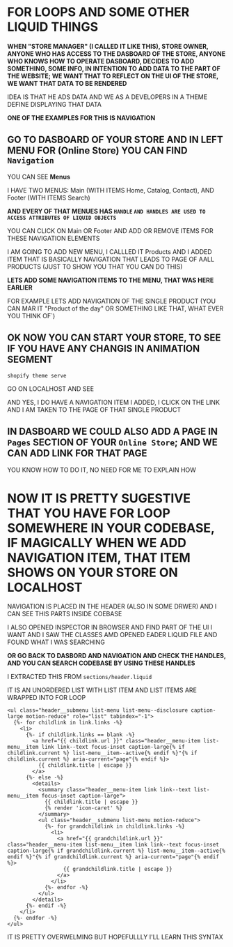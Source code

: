 # FOR LOOPS AND SOME OTHER LIQUID THINGS

**WHEN "STORE MANAGER" (I CALLED IT LIKE THIS), STORE OWNER, ANYONE WHO HAS ACCESS TO THE DASBOARD OF THE STORE, ANYONE WHO KNOWS HOW TO OPERATE DASBOARD, DECIDES TO ADD SOMETHING, SOME INFO, IN INTENTION TO ADD DATA TO THE PART OF THE WEBSITE; WE WANT THAT TO REFLECT ON THE UI OF THE STORE, WE WANT THAT DATA TO BE RENDERED**

IDEA IS THAT HE ADS DATA AND WE AS A DEVELOPERS IN A THEME DEFINE DISPLAYING THAT DATA

**ONE OF THE EXAMPLES FOR THIS IS NAVIGATION**

## GO TO DASBOARD OF YOUR STORE AND IN LEFT MENU FOR (Online Store) YOU CAN FIND `Navigation`

YOU CAN SEE **Menus**

I HAVE TWO MENUS: Main (WITH ITEMS Home, Catalog, Contact), AND Footer (WITH ITEMS Search)

**AND EVERY OF THAT MENUES HAS `HANDLE` `AND HANDLES ARE USED TO ACCESS ATTRIBUTES OF LIQUID OBJECTS`**

YOU CAN CLICK ON Main OR Footer AND ADD OR REMOVE ITEMS FOR THESE NAVIGATION ELEMENTS

I AM GOING TO ADD NEW MENU, I CALLLED IT Products AND I ADDED ITEM THAT IS BASICALLY NAVIGATION THAT LEADS TO PAGE OF AALL PRODUCTS (JUST TO SHOW YOU THAT YOU CAN DO THIS)

**LETS ADD SOME NAVIGATION ITEMS TO THE MENU, THAT WAS HERE EARLIER**

FOR EXAMPLE LETS ADD NAVIGATION OF THE SINGLE PRODUCT (YOU CAN MAR IT "Product of the day" OR SOMETHING LIKE THAT, WHAT EVER YOU THINK OF`)

## OK NOW YOU CAN START YOUR STORE, TO SEE IF YOU HAVE ANY CHANGIS IN ANIMATION SEGMENT

```
shopify theme serve
```

GO ON LOCALHOST AND SEE

AND YES, I DO HAVE A NAVIGATION ITEM I ADDED, I CLICK ON THE LINK AND I AM TAKEN TO THE PAGE OF THAT SINGLE PRODUCT

## IN DASBOARD WE COULD ALSO ADD A PAGE IN `Pages` SECTION OF YOUR `Online Store`; AND WE CAN ADD LINK FOR THAT PAGE

YOU KNOW HOW TO DO IT, NO NEED FOR ME TO EXPLAIN HOW

# NOW IT IS PRETTY SUGESTIVE THAT YOU HAVE FOR LOOP SOMEWHERE IN YOUR CODEBASE, IF MAGICALLY WHEN WE ADD NAVIGATION ITEM, THAT ITEM SHOWS ON YOUR STORE ON LOCALHOST

NAVIGATION IS PLACED IN THE HEADER (ALSO IN SOME DRWER) AND I CAN SEE THIS PARTS INSIDE COEBASE

I ALSO OPENED INSPECTOR IN BROWSER AND FIND PART OF THE UI I WANT AND I SAW THE CLASSES AMD OPENED EADER LIQUID FILE AND FOUND WHAT I WAS SEARCHING

**OR GO BACK TO DASBORD AND NAVIGATION AND CHECK THE HANDLES, AND YOU CAN SEARCH CODEBASE BY USING THESE HANDLES**

I EXTRACTED THIS FROM `sections/header.liquid`

IT IS AN UNORDERED LIST WITH LIST ITEM AND LIST ITEMS ARE WRAPPED INTO FOR LOOP 

```liquid
<ul class="header__submenu list-menu list-menu--disclosure caption-large motion-reduce" role="list" tabindex="-1">
  {%- for childlink in link.links -%}
    <li>
      {%- if childlink.links == blank -%}
        <a href="{{ childlink.url }}" class="header__menu-item list-menu__item link link--text focus-inset caption-large{% if childlink.current %} list-menu__item--active{% endif %}"{% if childlink.current %} aria-current="page"{% endif %}>
          {{ childlink.title | escape }}
        </a>
      {%- else -%}
        <details>
          <summary class="header__menu-item link link--text list-menu__item focus-inset caption-large">
            {{ childlink.title | escape }}
            {% render 'icon-caret' %}
          </summary>
          <ul class="header__submenu list-menu motion-reduce">
            {%- for grandchildlink in childlink.links -%}
              <li>
                <a href="{{ grandchildlink.url }}" class="header__menu-item list-menu__item link link--text focus-inset caption-large{% if grandchildlink.current %} list-menu__item--active{% endif %}"{% if grandchildlink.current %} aria-current="page"{% endif %}>
                  {{ grandchildlink.title | escape }}
                </a>
              </li>
            {%- endfor -%}
          </ul>
        </details>
      {%- endif -%}
    </li>
  {%- endfor -%}
</ul>
```

IT IS PRETTY OVERWELMING BUT HOPEFULLLY I'LL LEARN THIS SYNTAX


